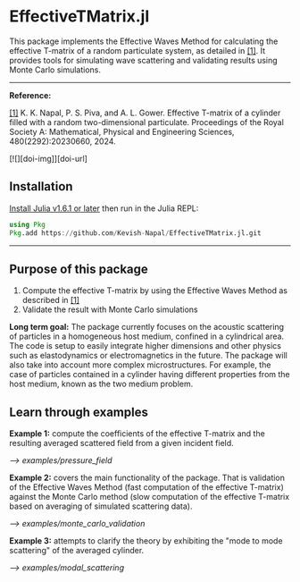 # EffectiveTMatrix.jl


This package implements the Effective Waves Method for calculating the effective T-matrix of a random particulate system, as detailed in [[1]]((https://royalsocietypublishing.org/doi/full/10.1098/rspa.2023.0660)). It provides tools for simulating wave scattering and validating results using Monte Carlo simulations.


---
**Reference:** 

[[1]](https://royalsocietypublishing.org/doi/full/10.1098/rspa.2023.0660)  K. K. Napal, P. S. Piva, and A. L. Gower. Effective T-matrix of a cylinder filled with a random two-dimensional particulate. Proceedings of the Royal Society A: Mathematical, Physical and Engineering Sciences, 480(2292):20230660, 2024.


[![][doi-img]][doi-url] 

## Installation

[Install Julia v1.6.1 or later](https://julialang.org/downloads/) then run in the Julia REPL:

```julia
using Pkg
Pkg.add https://github.com/Kevish-Napal/EffectiveTMatrix.jl.git
```

---
## Purpose of this package

<ol>
  <li> Compute the effective T-matrix by using the Effective Waves Method as described in <a href="http://arxiv.org/abs/2308.13338">[1]</a> 
  <li> Validate the result with Monte Carlo simulations</li>
</ol>

**__Long term goal:__** The package currently focuses on the acoustic scattering of particles in a homogeneous host medium, confined in a cylindrical area. The code is setup to easily integrate higher dimensions and other physics such as elastodynamics or electromagnetics in the future. The package will also take into account more complex microstructures. For example, the case of particles contained in a cylinder having different properties from the host medium, known as the two medium problem.


## Learn through examples

**Example 1:** compute the coefficients of the effective T-matrix and the resulting averaged scattered field from a given incident field.

*--> examples/pressure_field* 

**Example 2:** covers the main functionality of the package. That is validation of the Effective Waves Method (fast computation of the effective T-matrix) against the Monte Carlo method (slow computation of the effective T-matrix based on averaging of simulated scattering data).

*--> examples/monte_carlo_validation*

**Example 3:** attempts to clarify the theory by exhibiting the "mode to mode scattering" of the averaged cylinder.

*--> examples/modal_scattering*

